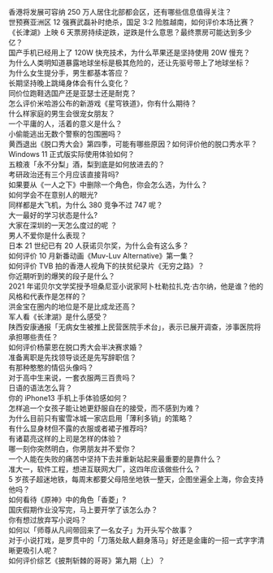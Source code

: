 香港将发展可容纳 250 万人居住北部都会区，还有哪些信息值得关注？  
世预赛亚洲区 12 强赛武磊补时绝杀，国足 3:2 险胜越南，如何评价本场比赛？  
《长津湖》上映 6 天票房持续逆跌，逆跌是什么意思？最终票房可能达到多少亿？  
国产手机已经用上了 120W 快充技术，为什么苹果还是坚持使用 20W 慢充？  
为什么人类明知道暴露地球坐标是极其危险的，还让先驱号带上了地球坐标？  
为什么女生提分手，男生都基本答应？  
长期坚持晚上跳绳身体会有什么变化？  
同价位跑鞋选国产还是亚瑟士还是耐克？  
怎么评价米哈游公布的新游戏《星穹铁道》，你有什么期待？  
什么样家庭的男生会很宠女朋友？  
一个平庸的人，活着的意义是什么？  
小偷能逃出无数个警察的包围圈吗？  
黄西退出《脱口秀大会》第四季，可能有哪些原因？如何评价他的脱口秀水平？  
Windows 11 正式版实际使用体验如何？  
五粮液「永不分梨」酒，梨到底是如何放进去的？  
考研政治还有三个月应该直接背吗?  
如果要从《一人之下》中删除一个角色，你会怎么选，为什么？  
如何学会不在意别人的眼光?  
同样都是大飞机，为什么 380 竞争不过 747 呢？  
大一最好的学习状态是什么?  
大家在深圳的一天怎么度过的呢 ？  
男人不爱你是什么表现？  
日本 21 世纪已有 20 人获诺贝尔奖，为什么会有这么多？  
如何评价 10 月新番动画《Muv-Luv Alternative》第一集？  
如何评价 TVB 拍的香港人视角下的扶贫纪录片《无穷之路》？  
你近期听到的爆笑的段子是什么？  
2021 年诺贝尔文学奖授予坦桑尼亚小说家阿卜杜勒拉扎克·古尔纳，他是谁？他的风格和代表作是怎样的？  
洪金宝在圈内的地位是不是比成龙还高？  
军人看《长津湖》是什么感受？  
陕西安康通报「无病女生被推上民营医院手术台」，表示已展开调查，涉事医院将承担哪些责任？  
如何评价杨蒙恩在脱口秀大会半决赛求婚？  
准备离职是先找领导谈还是先写辞职信？  
有那种憨憨的情侣头像吗？  
对于高中生来说，一套衣服两三百贵吗？  
日语的语法怎么背？  
你的 iPhone13 手机上手体验感如何？  
怎样追一个女孩子能让她更舒服自在的接受，而不感到为难？  
为什么目前只有蜜雪冰城一家店启用「薄利多销」的策略？  
有什么显身材但不露的衣服或者裙子推荐吗?  
有诸葛亮这样的上司是怎样的体验？  
哪一刻你突然明白，你男朋友并不爱你？  
一个人能在失败的痛苦中坚持下去并重新站起来最重要的是靠什么？  
准大一，软件工程，想进互联网大厂，这四年应该做些什么？  
5 岁孩子超迷地铁，每周末都要父母陪坐地铁一整天，企图坐遍全上海，你会支持他吗？  
如何看待《原神》中的角色「香菱」?  
国庆假期作业没写完，马上要开学了该怎么办？  
你有想过放弃写小说吗？  
如何以「师尊从凡间带回来了一名女子」为开头写个故事？  
对于小说打戏，是罗贯中的「刀落处敌人翻身落马」好还是金庸的一招一式字字清晰更吸引人呢？  
如何评价综艺《披荆斩棘的哥哥》第九期（上）？  
